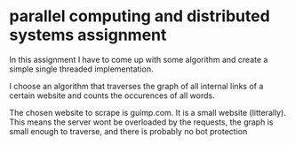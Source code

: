 # parallel computing and distributed systems assignment
In this assignment I have to come up with some algorithm and create a simple single threaded implementation.

I choose an algorithm that traverses the graph of all internal links of a certain website and counts the occurences of all words.

The chosen website to scrape is guimp.com. It is a small website (litterally). 
This means the server wont be overloaded by the requests, the graph is small enough to traverse, and there is probably no bot protection
